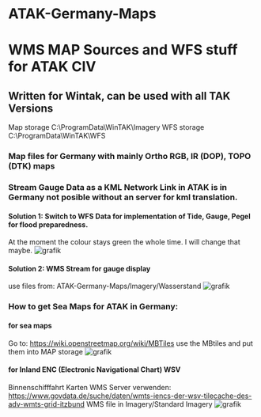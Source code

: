 # ATAK-Germany-Maps
# WMS MAP Sources and WFS stuff for ATAK CIV
## Written for Wintak, can be used with all TAK Versions
Map storage C:\ProgramData\WinTAK\Imagery
WFS storage C:\ProgramData\WinTAK\WFS

### Map files for Germany with mainly Ortho RGB, IR (DOP), TOPO (DTK) maps


### Stream Gauge Data as a KML Network Link in ATAK is in Germany not posible without an server for kml translation.


#### Solution 1: Switch to WFS Data for implementation of Tide, Gauge, Pegel for flood preparedness. 
At the moment the colour stays green the whole time.
I will change that maybe.
![grafik](https://github.com/user-attachments/assets/7dc2e5af-279a-4be2-8560-fecbec52c6f1)


#### Solution 2: WMS Stream for gauge display
use files from: ATAK-Germany-Maps/Imagery/Wasserstand
![grafik](https://github.com/user-attachments/assets/6c025487-1f0c-4215-b6ab-f4ccc4d47dce)





### How to get Sea Maps for ATAK in Germany:

#### for sea maps
Go to: https://wiki.openstreetmap.org/wiki/MBTiles
use the MBtiles and put them into MAP storage
![grafik](https://github.com/user-attachments/assets/76f33f33-1797-476a-8fe9-9a11334b2118)
#### for Inland ENC (Electronic Navigational Chart) WSV
Binnenschifffahrt Karten WMS Server verwenden: https://www.govdata.de/suche/daten/wmts-iencs-der-wsv-tilecache-des-adv-wmts-grid-itzbund
WMS file in Imagery/Standard Imagery
![grafik](https://github.com/user-attachments/assets/aba872d4-a31c-4c8f-bb32-4a66b80ca6b5)

